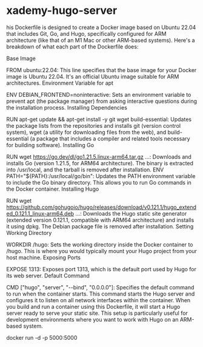 # xademy-hugo-server

his Dockerfile is designed to create a Docker image based on Ubuntu 22.04 that includes Git, Go, and Hugo, specifically configured for ARM architecture (like that of an M1 Mac or other ARM-based systems). Here's a breakdown of what each part of the Dockerfile does:

Base Image

FROM ubuntu:22.04: This line specifies that the base image for your Docker image is Ubuntu 22.04. It's an official Ubuntu image suitable for ARM architectures.
Environment Variable for apt

ENV DEBIAN_FRONTEND=noninteractive: Sets an environment variable to prevent apt (the package manager) from asking interactive questions during the installation process.
Installing Dependencies

RUN apt-get update && apt-get install -y git wget build-essential: Updates the package lists from the repositories and installs git (version control system), wget (a utility for downloading files from the web), and build-essential (a package that includes a compiler and related tools necessary for building software).
Installing Go

RUN wget https://go.dev/dl/go1.21.5.linux-arm64.tar.gz ...: Downloads and installs Go (version 1.21.5, for ARM64 architecture). The binary is extracted into /usr/local, and the tarball is removed after installation.
ENV PATH="${PATH}:/usr/local/go/bin": Updates the PATH environment variable to include the Go binary directory. This allows you to run Go commands in the Docker container.
Installing Hugo

RUN wget https://github.com/gohugoio/hugo/releases/download/v0.121.1/hugo_extended_0.121.1_linux-arm64.deb ...: Downloads the Hugo static site generator (extended version 0.121.1, compatible with ARM64 architecture) and installs it using dpkg. The Debian package file is removed after installation.
Setting Working Directory

WORKDIR /hugo: Sets the working directory inside the Docker container to /hugo. This is where you would typically mount your Hugo project from your host machine.
Exposing Ports

EXPOSE 1313: Exposes port 1313, which is the default port used by Hugo for its web server.
Default Command

CMD ["hugo", "server", "--bind", "0.0.0.0"]: Specifies the default command to run when the container starts. This command starts the Hugo server and configures it to listen on all network interfaces within the container.
When you build and run a container using this Dockerfile, it will start a Hugo server ready to serve your static site. This setup is particularly useful for development environments where you want to work with Hugo on an ARM-based system.



docker run -d -p 5000:5000 